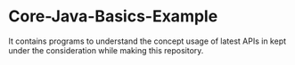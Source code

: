 # Core-Java-Basics-Example

It contains programs to understand the concept usage of latest APIs in kept under the consideration while making this repository.
